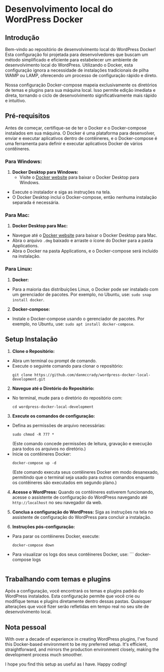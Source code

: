 # Desenvolvimento local do WordPress Docker

## Introdução
Bem-vindo ao repositório de desenvolvimento local do WordPress Docker! Esta configuração foi projetada para desenvolvedores que buscam um método simplificado e eficiente para estabelecer um ambiente de desenvolvimento local do WordPress. Utilizando o Docker, esta configuração ignora a necessidade de instalações tradicionais de pilha WAMP ou LAMP, oferecendo um processo de configuração rápido e direto.

Nossa configuração Docker-compose mapeia exclusivamente os diretórios de temas e plugins para sua máquina local. Isso permite edição imediata e direta, tornando o ciclo de desenvolvimento significativamente mais rápido e intuitivo.

## Pré-requisitos
Antes de começar, certifique-se de ter o Docker e o Docker-compose instalados em sua máquina. O Docker é uma plataforma para desenvolver, enviar e executar aplicativos dentro de contêineres, e o Docker-compose é uma ferramenta para definir e executar aplicativos Docker de vários contêineres.

### Para Windows:
1. **Docker Desktop para Windows:**
   - Visite o [Docker website](https://www.docker.com/products/docker-desktop) para baixar o Docker Desktop para Windows.
- Execute o instalador e siga as instruções na tela.
- O Docker Desktop inclui o Docker-compose, então nenhuma instalação separada é necessária.

### Para Mac:
1. **Docker Desktop para Mac:**
- Navegue até o [Docker website](https://www.docker.com/products/docker-desktop) para baixar o Docker Desktop para Mac.
- Abra o arquivo `.dmg` baixado e arraste o ícone do Docker para a pasta Applications.
- Abra o Docker na pasta Applications, e o Docker-compose será incluído na instalação.

### Para Linux:
1. **Docker:**
- Para a maioria das distribuições Linux, o Docker pode ser instalado com um gerenciador de pacotes. Por exemplo, no Ubuntu, use: `sudo snap install docker`.
2. **Docker-compose:**
- Instale o Docker-compose usando o gerenciador de pacotes. Por exemplo, no Ubuntu, use: `sudo apt install docker-compose`.

## Setup Instalação

1. **Clone o Repositório:**
- Abra um terminal ou prompt de comando.
- Execute o seguinte comando para clonar o repositório:
     ```
     git clone https://github.com/danmccrady/wordpress-docker-local-development.git
     ```

2. **Navegue até o Diretório do Repositório:**
- No terminal, mude para o diretório do repositório com:
     ```
     cd wordpress-docker-local-development
     ```

3. **Execute os comandos de configuração:**
- Defina as permissões de arquivo necessárias:
     ```
     sudo chmod -R 777 *
     ```
     (Este comando concede permissões de leitura, gravação e execução para todos os arquivos no diretório.)
- Inicie os contêineres Docker:
     ```
     docker-compose up -d
     ```
     (Este comando executa seus contêineres Docker em modo desanexado, permitindo que o terminal seja usado para outros comandos enquanto os contêineres são executados em segundo plano.)

4. **Acesse o WordPress:**
Quando os contêineres estiverem funcionando, acesse o assistente de configuração do WordPress navegando até `http://localhost` no seu navegador da web.

5. **Conclua a configuração do WordPress:**
Siga as instruções na tela no assistente de configuração do WordPress para concluir a instalação.

6. **Instruções pós-configuração:**
- Para parar os contêineres Docker, execute:
     ```
     docker-compose down
     ```
- Para visualizar os logs dos seus contêineres Docker, use:     ```
     docker-compose logs
     ```

## Trabalhando com temas e plugins

Após a configuração, você encontrará os temas e plugins padrão do WordPress instalados. Esta configuração permite que você crie ou modifique temas e plugins diretamente dentro dessas pastas. Quaisquer alterações que você fizer serão refletidas em tempo real no seu site de desenvolvimento local.

## Nota pessoal
With over a decade of experience in creating WordPress plugins, I've found this Docker-based environment to be my preferred setup. It's efficient, straightforward, and mirrors the production environment closely, making the development process much smoother.

I hope you find this setup as useful as I have. Happy coding!
